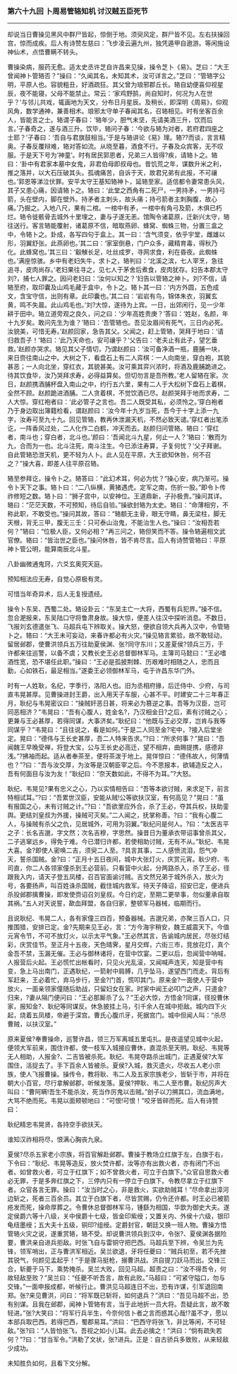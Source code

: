 ### 第六十九回 卜周易管辂知机 讨汉贼五臣死节
---

却说当日曹操见黑风中群尸皆起，惊倒于地。须臾风定，群尸皆不见。左右扶操回宫，惊而成疾。后人有诗赞左慈曰：飞步凌云遍九州，独凭遁甲自遨游。等闲施设神仙术，点悟曹瞒不转头。  

曹操染病，服药无愈。适太史丞许芝自许昌来见操，操令芝卜《易》。芝曰：“大王曾闻神卜管辂否？”操曰：“久闻其名，未知其术，汝可详言之。”芝曰：“管辂字公明，平原人也。容貌粗丑，好酒疏狂。其父曾为琅邪郡丘长。辂自幼便喜仰视星辰，夜不能寝，父母不能禁止。常云：‘家鸡野鹄，尚自知时，何况为人在世乎？’与邻儿共戏，辄画地为天文，分布日月星辰。及稍长，即深明《周易》，仰观风角，数学通神，兼善相术。琅邪太守单子春闻其名，召辂相见。时有坐客百余人，皆能言之士。辂谓子春曰：‘辂年少，胆气未坚，先请美酒三升，饮而后言。’子春奇之，遂与酒三升。饮毕，辂问子春：‘今欲与辂为对者，若府君四座之士耶？’子春曰：‘吾自与君旗鼓相当。’于是与辂讲论《易》理。辂??而谈，言言精奥。子春反覆辩难，辂对答如流。从晓至暮，酒食不行。子春及众宾客，无不叹服。于是天下号为‘神童’。时有居民郭恩者，兄弟三人皆得?疾，请辂卜之。辂曰：‘卦中有君家本墓中女鬼，非君伯母即叔母也。昔饥荒之年，谋数升米之利，推之落井，以大石压破其头。孤魂痛苦，自诉于天，故君兄弟有此报，不可禳也。’郭恩等涕泣伏罪。安平太守王基知辂神卜，延辂至家。适信都令妻常患头风，其子又患心痛，因请辂卜之。辂曰：‘此堂之西角有二死尸，一男持矛，一男持弓箭，头在壁内，脚在壁外。持矛者主刺头，故头痛；持弓箭者主刺胸腹，故心痛。’乃掘之。入地八尺，果有二棺。一棺中有矛，一棺中有角弓及箭，木俱已朽烂。辂令徙骸骨去城外十里埋之，妻与子遂无恙。馆陶令诸葛原，迁新兴太守，辂往送行。客言辂能覆射，诸葛原不信，暗取燕卵、蜂窝、蜘蛛三物，分置三盒之中，令辂卜之。卦成，各写四句于盒上。其一曰：‘含气须变，依乎宇堂，雌雄以形，羽翼舒张。此燕卵也。’其二曰：‘家室倒悬，门户众多，藏精育毒，得秋乃化。此蜂窝也。’其三曰：‘觳觫长足，吐丝成罗，寻网求食，利在昏夜。此蜘蛛也。’满座惊骇。乡中有老妇失牛，求卜之，辂判曰：‘北溪之滨，七人宰烹，急往追寻，皮肉尚存。’老妇果往寻之，见七人于茅舍后煮食，皮肉犹存。妇告本郡太守刘?，捕七人罪之。因问老妇曰：‘汝何以知之？’妇告以管辂之神卜。刘?不信，请辂至府，取印囊及山鸡毛藏于盒中，令卜之。辂卜其一曰：‘内方外圆，五色成文，含宝守信，出则有章。此印囊也。’其二曰：‘岩岩有鸟，锦体朱衣，羽翼玄黄，鸣不失晨。此山鸡毛也。’刘?大惊，遂待为上宾。一日，出郊闲行，见一少年耕于田中。辂立道旁观之良久，问之曰：‘少年高姓贵庚？’答曰：‘姓赵，名颜，年十九岁矣。敢问先生为谁？’辂曰：‘吾管辂也。吾见汝眉间有死气，三日内必死。汝貌美，可惜无寿。’赵颜回家，急告其父。父闻之，赶上管辂，哭拜于地曰：‘请归救吾子！’辂曰：‘此乃天命也，安可禳乎？’父告曰：‘老夫止有此子，望乞垂救。’赵颜亦哭求。辂见其父子情切，乃谓赵颜曰：‘汝可备净酒一瓶，鹿脯一块，来日赍往南山之中。大树之下，看盘石上有二人弈棋：一人向南坐，穿白袍，其貌甚恶；一人向北坐，穿红衣，其貌甚美。汝可乘其弈兴浓时，将酒及鹿脯跪进之。待其饮食毕，汝乃哭拜求寿，必得益算矣。但切勿言是吾所教。’老人留辂在家。次日，赵颜携酒脯杯盘入南山之中，约行五六里，果有二人于大松树下盘石上着棋，全然不顾。赵颜跪进酒脯。二人贪着棋，不觉饮酒已尽。赵颜哭拜于地而求寿，二人大惊。穿红袍者曰：‘此必管子之言也。吾二人既受其私，必须怜之。’穿白袍者乃于身边取出簿籍检看，谓赵颜曰：‘汝今年十九岁当死，吾今于十字上添一九字，汝寿可至九十九。回见管辂，教再休泄漏天机，不然必致天谴。’穿红者出笔添讫，一阵香风过处，二人化作二白鹤，冲天而去。赵颜归问管辂。辂曰：‘穿红者，南斗也；穿白者，北斗也。’颜曰：‘吾闻北斗九星，何止一人？’辂曰：‘散而为九，合而为一也。北斗注死，南斗注生。今已添注寿算，子复何忧？’父子拜谢。自此管辂恐泄天机，更不轻为人卜。此人见在平原，大王欲知休咎，何不召之？”操大喜，即差人往平原召辂。  

辂至参拜讫，操令卜之。辂答曰：“此幻术耳，何必为忧？”操心安，病乃渐可。操令卜天下之事。辂卜曰：“二八纵横，黄猪遇虎。定军之南，伤折一股。”即令卜传祚修短之数。辂卜曰：“狮子宫中，以安神位。王道鼎新，子孙极贵。”操问其详。辂曰：“茫茫天数，不可预知，待后自验。”操欲封辂为太史。辂曰：“命薄相穷，不称此职，不敢受也。”操问其故，答曰：“辂额无主骨，眼无守睛，鼻无梁柱，脚无天根，背无三甲，腹无三壬：只可泰山治鬼，不能治生人也。”操曰：“汝相吾若何？”辂曰：“位极人臣，又何必相？”再三问之，辂但笑而不答。操令辂遍相文武官僚。辂曰：“皆治世之臣也。”操问休咎，皆不肯尽言。后人有诗赞管辂曰：平原神卜管公明，能算南辰北斗星。  

八卦幽微通鬼窍，六爻玄奥究天庭。  

预知相法应无寿，自觉心原极有灵。  

可惜当年奇异术，后人无复授遗经。  

操令卜东吴、西蜀二处。辂设卦云：“东吴主亡一大将，西蜀有兵犯界。”操不信。忽合淝报来，东吴陆口守将鲁肃身故。操大惊，便差人往汉中探听消息。不数日，飞报刘玄德遣张飞、马超兵屯下辨取关。操大怒，便欲自领大兵再入汉中，令管辂卜之。辂曰：“大王未可妄动，来春许都必有火灾。”操见辂言累验，故不敢轻动，留居邺郡，使曹洪领兵五万往助夏侯渊、张?同守东川；又差夏侯?领兵三万，于许都来往巡警，以备不虞；又教长史王必总督御林军马。主簿司马懿曰：“王必嗜酒性宽，恐不堪任此职。”操曰：“王必是孤披荆棘、历艰难时相随之人，忠而且勤，心如铁石，最足相当。”遂委王必领御林军马，屯于许昌东华门外。  

时有一人姓耿，名纪，字季行，洛阳人也。旧为丞相府掾，后迁侍中、少府，与司直韦晃甚厚。见曹操进封王爵，出入用天子车服，心甚不平。时建安二十三年春正月，耿纪与韦晃密议曰：“操贼奸恶日甚，将来必为篡逆之事。吾等为汉臣，岂可同恶相济？”韦晃曰：“吾有心腹人，姓金名?，乃汉相金日?之后，素有讨贼之心；更兼与王必甚厚，若得同谋，大事济矣。”耿纪曰：“他既与王必交厚，岂肯与我等同谋乎？”韦晃曰：“且往说之，看是如何。”于是二人同至金?宅中，?接入后堂坐定。晃曰：“德伟与王长史甚厚，吾二人特来告求。”?曰：“所求何事？”晃曰：“吾闻魏王早晚受禅，将登大宝，公与王长史必高迁，望不相弃，曲赐提携，感德非浅。”?拂袖而起。适从者奉茶至，便将茶泼于地上。晃佯惊曰：“德伟故人，何薄情也？”?曰：“吾与汝交厚，为汝等是汉朝臣宰之后。今不思报本，欲辅造反之人，吾有何面目与汝为友！”耿纪曰：“奈天数如此，不得不为耳。”?大怒。  

耿纪、韦晃见?果有忠义之心，乃以实情相告曰：“吾等本欲讨贼，来求足下，前言特相试耳。”?曰：“吾累世汉臣，安能从贼!公等欲扶汉室，有何高见？”晃曰：“虽有报国之心，未有讨贼之计。”?曰：“吾欲里应外合，杀了王必，夺其兵权，扶助銮舆。更结刘皇叔为外援，操贼可灭矣。”二人闻之，抚掌称善。?曰：“我有心腹二人，与操贼有杀父之仇，见居城外，可用为羽翼。”耿纪问是何人。?曰：“太医吉平之子：长名吉邈，字文然；次名吉穆，字思然。操昔日为董承衣带诏事曾杀其父，二子逃窜远乡，得免于难。今已潜归许都，若使相助讨贼，无有不从。”耿纪、韦晃大喜。金?即使人密唤二吉，须臾二人至。?具言其事，二人感愤流泪，怨气冲天，誓杀国贼。金?曰：“正月十五日夜间，城中大张灯火，庆赏元宵。耿少府、韦司直，你二人各领家僮杀到王必营前。只看营中火起，分两路杀入，杀了王必，径跟我入内，请天子登五凤楼，召百官面谕讨贼。吉文然兄弟于城外杀入，放火为号，各要扬声，叫百姓诛杀国贼，截住城内救军。待天子降诏，招安已定，便进兵杀投邺郡擒曹操，即发使赍诏召刘皇叔。今日约定，至期二更举事，勿似董承自取其祸。”五人对天说誓，歃血拜盟，各自归家，整顿军马器械，临期而行。  

且说耿纪、韦晃二人，各有家僮三四百，预备器械。吉邈兄弟，亦聚三百人口，只推围猎，安排已定。金?先期来见王必，言：“方今海宇稍安，魏王威震天下。今值元宵令节，不可不放灯火，以示太平气象。”王必然其言，告谕城内居民，尽张灯结彩，庆赏佳节。至正月十五夜，天色晴霁，星月交辉，六街三市，竞放花灯，真个金吾不禁，玉漏无催。王必与御林诸将，在营中饮宴。二更以后，忽闻营中呐喊，人报营后火起。王必慌忙出帐看时，只见火光乱滚，又闻喊声连天，知是营中有变，急上马出南门，正遇耿纪，一箭射中肩膊，几乎坠马，遂望西门而走。背后有军赶来，王必着忙，弃马步行，至金?门首，慌叩其门。原来金?一面使人于营中放火，一面亲领家僮随后助战，只留妇女在家。时家中闻王必叩门之声，只道金?归来，?妻从隔门便问曰：“王必那厮杀了么？”王必大惊，方悟金?同谋，径投曹休家，报知金?、耿纪等同谋反。休急披挂上马，引千余人在城中拒敌。城内四下火起，烧着五凤楼，帝避于深宫。曹氏心腹爪牙，死据宫门。城中但闻人叫：“杀尽曹贼，以扶汉室。”  

原来夏侯?奉曹操命，巡警许昌，领三万军离城五里屯扎。是夜遥望见城中火起，便领大军前来，围住许都，使一枝军入城接应曹休，直混杀至天明。耿纪、韦晃等无人相助，人报金?、二吉皆被杀死。耿纪、韦晃夺路杀出城门，正遇夏侯?大军围住，活捉去了。手下百余人皆被杀。夏侯?入城，救灭遗火，尽收五人老小宗族，使人飞报曹操。操传令，教将耿、韦二人及五家宗族老少，皆斩于市，并将在朝大小百官，尽行拿解邺郡，听候发落。夏侯?押耿、韦二人至市曹。耿纪厉声大叫曰：“曹阿瞒!吾生不能杀汝，死当作厉鬼以击贼。”刽子以刀搠其口，流血满地，大骂不绝而死。韦晃以面颊顿地曰：“可恨!可恨！”咬牙皆碎而死。后人有诗赞曰：  

耿纪精忠韦晃贤，各持空手欲扶天。  

谁知汉祚相将尽，恨满心胸丧九泉。  

夏侯?尽杀五家老小宗族，将百官解赴邺郡。曹操于教场立红旗于左，白旗于右，下令曰：“耿纪、韦晃等造反，放火焚许都，汝等亦有出救火者，亦有闭门不出者。如曾救火者，可立于红旗下；如不曾救火者，可立于白旗下。”众官自思救火者必无罪，于是多奔红旗之下，三停内只有一停立于白旗下。令教尽拿立于红旗下者。众官各言无罪。操曰：“汝当时之心，非是救火，实欲助贼耳！”尽命拿出漳河边斩之，死者三百余员。其立于白旗下者，尽皆赏赐，仍令还许都。时王必已被箭疮发而死，操命厚葬之。令曹休总督御林军马，锺繇为相国，华歆为御史大夫。遂定侯爵六等十八级，关中侯爵十七级，皆金印紫绶；又置关内、外侯十六级，银印龟纽墨绶；五大夫十五级，铜印?组绶。定爵封官，朝廷又换一班人物。曹操方悟管辂火灾之说，遂重赏辂，辂不受。却说曹洪领兵到汉中，令张?、夏侯渊各据险要，曹洪亲自进兵拒敌。时张飞自与雷铜守把巴西。马超兵至下辨，令吴兰为先锋，领军哨出，正与曹洪军相近。吴兰欲退，牙将任夔曰：“贼兵初至，若不先挫其锐气，何颜见孟起乎！”于是骤马挺枪，搦曹洪战。洪自提刀跃马而出。交锋三合，斩夔于马下，乘势掩杀。吴兰大败，回见马超。超责之曰：“汝不得吾令，何故轻敌至败？”吴兰曰：“任夔不听吾言，故有此败。”马超曰：“可紧守隘口，勿与交锋。”一面申报成都，听候行止。曹洪见马超连日不出，恐有诈谋，引军退回南郑。张?来见曹洪，问曰：“将军既已斩将，如何退兵？”洪曰：“吾见马超不出，恐有别谋。且我在邺郡，闻神卜管辂有言，当于此地折一员大将。吾疑此言，故不敢轻进。”张?大笑曰：“将军行兵半生，今奈何信卜者之言而惑其心哉!?虽不才，愿以本部兵取巴西。若得巴西，蜀郡易耳。”洪曰：“巴西守将张飞，非比等闲，不可轻敌。”张?曰：“人皆怕张飞，吾视之如小儿耳。此去必擒之！”洪曰：“倘有疏失若何？”?曰：“甘当军令。”洪勒了文状，张?进兵。正是：自古骄兵多致败，从来轻敌少成功。  

未知胜负如何，且看下文分解。  

